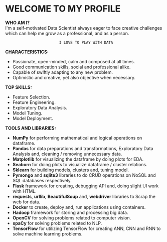 # WELCOME TO MY PROFILE

**WHO AM I?**  
I'm a self-motivated Data Scientist always eager to face creative challenges which can help me grow as a professional, and as a person.

							I LOVE TO PLAY WITH DATA
**CHARACTERISTICS:**  
* Passionate, open-minded, calm and composed at all times.
* Good communication skills, social and professional alike.  
* Capable of swiftly adapting to any new problem.
* Optimistic and creative, yet also objective when necessary.

**TOP SKILLS:**  
* Feature Selection.
* Feature Engineering.  
* Exploratory Data Analysis.
* Model Tuning.  
* Model Deployment.

**TOOLS AND LIBRARIES:**  
* **NumPy** for performing mathematical and logical operations on dataframe.
* **Pandas** for data preparations and transformations, Exploratory Data Analysis and, cleaning / removing unnecessary data.
* **Matplotlib** for visualizing the dataframe by doing plots for EDA.
* **Seaborn** for doing plots to visualize dataframe / cluster relations.
* **Sklearn** for building models, clusters and, tuning model.
* **Pymongo** and **sqlite3** libraries to do CRUD operations on NoSQL and SQL databases respectively.  
* **Flask** framework for creating, debugging API and, doing slight UI work with HTML.
* **requests**, **urllib**, **BeautifulSoup** and, **webdriver** libraries to Scrap the web for data.
* **Docker** to create, deploy and, run applications using containers.  
* **Hadoop** framework for storing and processing big data.
* **OpenCV** for solving problems related to computer vision.
* **spaCy** for solving problems related to NLP.
* **TensorFlow** for utilizing TensorFlow for creating ANN, CNN and RNN to solve machine learning problems.
